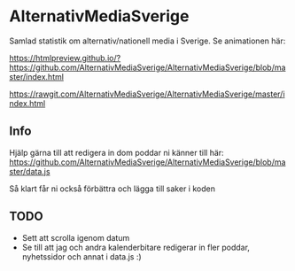 # AlternativMediaSverige
Samlad statistik om alternativ/nationell media i Sverige.
Se animationen här:

https://htmlpreview.github.io/?https://github.com/AlternativMediaSverige/AlternativMediaSverige/blob/master/index.html 

https://rawgit.com/AlternativMediaSverige/AlternativMediaSverige/master/index.html

## Info

Hjälp gärna till att redigera in dom poddar ni känner till här:
https://github.com/AlternativMediaSverige/AlternativMediaSverige/blob/master/data.js

Så klart får ni också förbättra och lägga till saker i koden



## TODO
* Sett att scrolla igenom datum
* Se till att jag och andra kalenderbitare redigerar in fler poddar, nyhetssidor och annat i data.js :)

